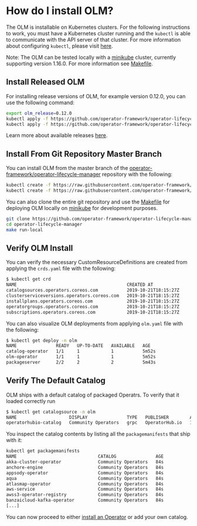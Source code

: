 # How do I install OLM?

The OLM is installable on Kubernetes clusters. For the following instructions to work, you must have a Kubernetes cluster running and the `kubectl` is able to communicate with the API server of that cluster. For more information about configuring `kubectl`, please visit [here](https://kubernetes.io/docs/concepts/configuration/organize-cluster-access-kubeconfig/).

Note: The OLM can be tested locally with a [minikube](https://kubernetes.io/docs/tasks/tools/install-minikube/) cluster, currently supporting version 1.16.0. For more information see [Makefile](https://github.com/operator-framework/operator-lifecycle-manager/blob/master/Makefile).

## Install Released OLM
For installing release versions of OLM, for example version 0.12.0, you can use the following command:

```bash
export olm_release=0.12.0
kubectl apply -f https://github.com/operator-framework/operator-lifecycle-manager/releases/download/${olm_release}/crds.yaml
kubectl apply -f https://github.com/operator-framework/operator-lifecycle-manager/releases/download/${olm_release}/olm.yaml
```

Learn more about available releases [here](https://github.com/operator-framework/operator-lifecycle-manager/releases).

## Install From Git Repository Master Branch

You can install OLM from the master branch of the [operator-framework/operator-lifecycle-manager](https://github.com/operator-framework/operator-lifecycle-manager/) repository with the following: 

```bash
kubectl create -f https://raw.githubusercontent.com/operator-framework/operator-lifecycle-manager/master/deploy/upstream/quickstart/crds.yaml
kubectl create -f https://raw.githubusercontent.com/operator-framework/operator-lifecycle-manager/master/deploy/upstream/quickstart/olm.yaml
```
You can also clone the entire git repository and use the [Makefile](https://github.com/operator-framework/operator-lifecycle-manager/blob/master/Makefile) for deploying OLM locally on [minikube](https://kubernetes.io/docs/tasks/tools/install-minikube/) for development purposes.

```bash
git clone https://github.com/operator-framework/operator-lifecycle-manager.git
cd operator-lifecycle-manager
make run-local
```

## Verify OLM Install

You can verify the necessary CustomResourceDefinitions are created from applying the `crds.yaml` file with the following:

```bash
$ kubectl get crd
NAME                                          CREATED AT
catalogsources.operators.coreos.com           2019-10-21T18:15:27Z
clusterserviceversions.operators.coreos.com   2019-10-21T18:15:27Z
installplans.operators.coreos.com             2019-10-21T18:15:27Z
operatorgroups.operators.coreos.com           2019-10-21T18:15:27Z
subscriptions.operators.coreos.com            2019-10-21T18:15:27Z
```
You can also visualize OLM deployments from applying `olm.yaml` file with the following:

```bash
$ kubectl get deploy -n olm
NAME               READY   UP-TO-DATE   AVAILABLE   AGE
catalog-operator   1/1     1            1           5m52s
olm-operator       1/1     1            1           5m52s
packageserver      2/2     2            2           5m43s
```

## Verify The Default Catalog

OLM ships with a default catalog of packaged Operatrs. To verify that it loaded correctly run

```bash
$ kubectl get catalogsource -n olm
NAME                    DISPLAY               TYPE   PUBLISHER        AGE
operatorhubio-catalog   Community Operators   grpc   OperatorHub.io   13s
```

You inspect the catalog contents by listing all the `packagemanifests` that ship with it:

```bash
kubectl get packagemanifests                                                   
NAME                               CATALOG               AGE
akka-cluster-operator              Community Operators   84s
anchore-engine                     Community Operators   84s
appsody-operator                   Community Operators   84s
aqua                               Community Operators   84s
atlasmap-operator                  Community Operators   84s
aws-service                        Community Operators   84s
awss3-operator-registry            Community Operators   84s
banzaicloud-kafka-operator         Community Operators   84s
[...]
```

You can now proceed to either [install an Operator](./how-do-i-install-my-operator-with-olm.md) or add your own catalog.
